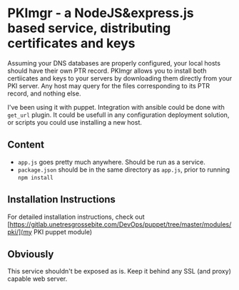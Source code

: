 PKImgr - a NodeJS&express.js based service, distributing certificates and keys
==============================================================================

Assuming your DNS databases are properly configured, your local hosts should have their own PTR record.
PKImgr allows you to install both certiicates and keys to your servers by downloading them directly from your PKI server. Any host may query for the files corresponding to its PTR record, and nothing else.

I've been using it with puppet. Integration with ansible could be done with `get_url` plugin. It could be usefull in any configuration deployment solution, or scripts you could use installing a new host.

Content
-------
 - `app.js` goes pretty much anywhere. Should be run as a service.
 - `package.json` should be in the same directory as `app.js`, prior to running `npm install`

Installation Instructions
-------------------------

For detailed installation instructions, check out [https://gitlab.unetresgrossebite.com/DevOps/puppet/tree/master/modules/pki/](my PKI puppet module)

Obviously
---------
This service shouldn't be exposed as is.
Keep it behind any SSL (and proxy) capable web server.
